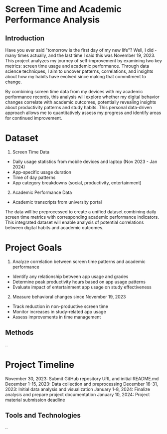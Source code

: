 # Screen Time and Academic Performance Analysis

## Introduction
Have you ever said "tomorrow is the first day of my new life"? Well, I did - many times actually, and the last time I said this was November 19, 2023. This project analyzes my journey of self-improvement by examining two key metrics: screen time usage and academic performance. Through data science techniques, I aim to uncover patterns, correlations, and insights about how my habits have evolved since making that commitment to change.

By combining screen time data from my devices with my academic performance records, this analysis will explore whether my digital behavior changes correlate with academic outcomes, potentially revealing insights about productivity patterns and study habits. This personal data-driven approach allows me to quantitatively assess my progress and identify areas for continued improvement.


# Dataset

1. Screen Time Data
- Daily usage statistics from mobile devices and laptop (Nov 2023 - Jan 2024)
- App-specific usage duration
- Time of day patterns 
- App category breakdowns (social, productivity, entertainment)

2. Academic Performance Data
- Academic transcripts from university portal

The data will be preprocessed to create a unified dataset combining daily screen time metrics with corresponding academic performance indicators. This integrated dataset will enable analysis of potential correlations between digital habits and academic outcomes.


# Project Goals

1. Analyze correlation between screen time patterns and academic performance
  - Identify any relationship between app usage and grades
  - Determine peak productivity hours based on app usage patterns
  - Evaluate impact of entertainment app usage on study effectiveness

2. Measure behavioral changes since November 19, 2023
  - Track reduction in non-productive screen time
  - Monitor increases in study-related app usage
  - Assess improvements in time management


## Methods
..


# Project Timeline

November 30, 2023: Submit GitHub repository URL and initial README.md
December 1-15, 2023: Data collection and preprocessing
December 16-31, 2023: Initial data analysis and visualization
January 1-8, 2024: Finalize analysis and prepare project documentation
January 10, 2024: Project material submission deadline


## Tools and Technologies
..
